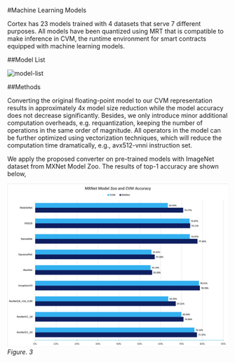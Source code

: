 #Machine Learning Models

Cortex has 23 models trained with 4 datasets that serve 7 different purposes. All models have been quantized using MRT that is compatible to make inference in CVM, the runtime environment for smart contracts equipped with machine learning models.

##Model List

![model-list](/Users/oscarwei/Dropbox/markdown/tech-doc/model-list.jpg)

##Methods

Converting the original floating-point model to our CVM representation results in approximately 4x model size reduction while the model accuracy does not decrease significantly. Besides, we only introduce minor additional computation overheads, e.g. requantization, keeping the number of operations in the same order of magnitude. All operators in the model can be further optimized using vectorization techniques, which will reduce the computation time dramatically, e.g., avx512-vnni instruction set.

We apply the proposed converter on pre-trained models with ImageNet dataset from MXNet Model Zoo. The results of top-1 accuracy are shown below,

![img](mxnetvscvm.png)*Figure. 3*

